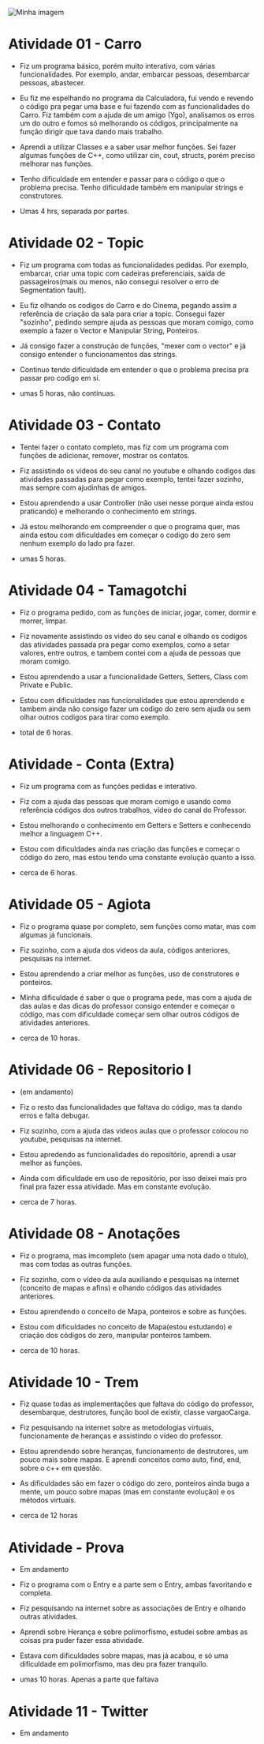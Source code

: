 ![Minha imagem](https://scontent.ffor1-1.fna.fbcdn.net/v/t1.0-9/33398243_1509486335827077_7547651479297851392_n.jpg?_nc_cat=106&_nc_ht=scontent.ffor1-1.fna&oh=a4e4b121e4588caeeb1db75e59538b51&oe=5C7B3B4E)

# Atividade 01 - Carro

- Fiz um programa básico, porém muito interativo, com várias funcionalidades. Por exemplo, andar, embarcar pessoas, desembarcar pessoas, abastecer.

- Eu fiz me espelhando no programa da Calculadora, fui vendo e revendo o código pra pegar uma base e fui fazendo com as funcionalidades do Carro. Fiz também com a ajuda de um amigo (Ygo),  analisamos os erros um do outro e fomos só melhorando os códigos,  principalmente na função dirigir que tava dando mais trabalho.

- Aprendi a utilizar Classes e a saber usar melhor funções. Sei fazer algumas funções de C++, como utilizar cin, cout, structs, porém preciso melhorar nas funções.

- Tenho dificuldade em entender e passar para o código o que o problema precisa. Tenho dificuldade também em manipular strings e construtores.

- Umas 4 hrs, separada por partes. 

# Atividade 02 - Topic


- Fiz um programa com todas as funcionalidades pedidas. Por exemplo, embarcar, criar uma topic com cadeiras preferenciais, saída de passageiros(mais ou menos, não consegui resolver o erro de Segmentation fault). 

- Eu fiz olhando os codigos do Carro e do Cinema, pegando assim a referência de criação da sala para criar a topic. Consegui fazer "sozinho", pedindo sempre ajuda as pessoas que moram comigo, como exemplo a fazer o Vector e Manipular String, Ponteiros.

- Já consigo fazer a construção de funções, "mexer com o vector" e já consigo entender o funcionamentos das strings. 

- Continuo tendo dificuldade em entender o que o problema precisa pra passar pro codigo em si.

- umas 5 horas, não continuas.

# Atividade 03 - Contato

- Tentei fazer o contato completo, mas fiz com um programa com funções de adicionar, remover, mostrar os contatos.

- Fiz assistindo os videos do seu canal no youtube e olhando codigos das atividades passadas para pegar como exemplo, tentei fazer sozinho, mas sempre com ajudinhas de amigos.

- Estou aprendendo a usar Controller (não usei nesse porque ainda estou praticando) e melhorando o conhecimento em strings.

- Já estou melhorando em compreender o que o programa quer, mas ainda estou com dificuldades em começar o codigo do zero sem nenhum exemplo do lado pra fazer.

- umas 5 horas.

# Atividade 04 - Tamagotchi

- Fiz o programa pedido, com as funções de iniciar, jogar, comer, dormir e morrer, limpar.

- Fiz novamente assistindo os video do seu canal e olhando os codigos das atividades passada pra pegar como exemplos, como a setar valores, entre outros, e tambem contei com a ajuda de pessoas que moram comigo.

- Estou aprendendo a usar a funcionalidade Getters, Setters, Class com Private e Public.

- Estou com dificuldades nas funcionalidades que estou aprendendo e tambem ainda não consigo fazer um codigo do zero sem ajuda ou sem olhar outros codigos para tirar como exemplo.

- total de 6 horas.

# Atividade - Conta (Extra)

- Fiz um programa com as funções pedidas e interativo.

- Fiz com a ajuda das pessoas que moram comigo e usando como referência códigos dos outros trabalhos, vídeo do canal do Professor.

- Estou melhorando o conhecimento em Getters e Setters e conhecendo melhor a linguagem C++. 

- Estou com dificuldades ainda nas criação das funções e começar o código do zero, mas estou tendo uma constante evolução quanto a isso. 

- cerca de 6 horas.

# Atividade 05 - Agiota

- Fiz o programa quase por completo, sem funções como matar, mas com algumas já funcionais. 

- Fiz sozinho, com a ajuda dos videos da aula, códigos anteriores, pesquisas na internet. 

- Estou aprendendo a criar melhor as funções, uso de construtores e ponteiros.

- Minha dificuldade é saber o que o programa pede, mas com a ajuda de das aulas e das dicas do professor consigo entender e começar o código, mas com dificuldade começar sem olhar outros códigos de atividades anteriores.

- cerca de 10 horas.

# Atividade 06 - Repositorio I

- (em andamento)

- Fiz o resto das funcionalidades que faltava do código, mas ta dando erros e falta debugar.

- Fiz sozinho, com a ajuda das videos aulas que o professor colocou no youtube, pesquisas na internet. 

- Estou apredendo as funcionalidades do repositório, aprendi a usar melhor as funções. 

- Ainda com dificuldade em uso de repositório, por isso deixei mais pro final pra fazer essa atividade. Mas em constante evolução.

- cerca de 7 horas.

# Atividade 08 - Anotações

- Fiz o programa, mas imcompleto (sem apagar uma nota dado o título), mas com todas as outras funções.

- Fiz sozinho, com o vídeo da aula auxiliando e pesquisas na internet (conceito de mapas e afins) e olhando códigos das atividades anteriores. 

- Estou aprendendo o conceito de Mapa, ponteiros e sobre as funções.

- Estou com dificuldades no conceito de Mapa(estou estudando) e criação dos códigos do zero, manipular ponteiros tambem.

- cerca de 10 horas.

# Atividade 10 - Trem

- Fiz quase todas as implementações que faltava do código do professor, desembarque, destrutores, função bool de existir, classe vargaoCarga. 

- Fiz pesquisando na internet sobre as metodologias virtuais, funcionamente de heranças e assistindo o vídeo do professor.  

- Estou aprendendo sobre heranças, funcionamento de destrutores, um pouco mais sobre mapas. E aprendi conceitos como auto, find, end, sobre o c++ em questão. 

- As dificuldades são em fazer o código do zero, ponteiros ainda buga a mente, um pouco sobre mapas (mas em constante evolução) e os métodos virtuais. 

- cerca de 12 horas 

# Atividade - Prova

- Em andamento

- Fiz o programa com o Entry e a parte sem o Entry, ambas favoritando e completa. 

- Fiz pesquisando na internet sobre as associações de Entry e olhando outras atividades. 

- Aprendi sobre Herança e sobre polimorfismo, estudei sobre ambas as coisas pra puder fazer essa atividade.

- Estava com dificuldades sobre mapas, mas já acabou, e só uma dificuldade em polimorfismo, mas deu pra fazer tranquilo. 

- umas 10 horas. Apenas a parte que faltava 
# Atividade 11 - Twitter

- Em andamento

